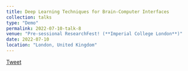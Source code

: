 ```yaml
---
title: Deep Learning Techniques for Brain-Computer Interfaces
collection: talks
type: "Demo"
permalink: 2022-07-10-talk-8
venue: "Pre-sessional ResearchFest! (**Imperial College London**)"
date: 2022-07-10
location: "London, United Kingdom"
---
```


[Tweet](https://twitter.com/NtinosBarmpas/status/1553003819537162241?s=20&t=BQt5jt_ai3EHwAb8eTWNwg)
